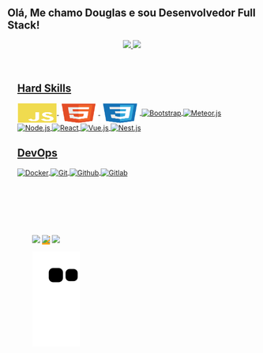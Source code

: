 ## Olá, Me chamo Douglas e sou Desenvolvedor Full Stack!
<div align="center">
  <a href="https://github.com/pchi4">
  <img width:'250px' height="180em" src="https://github-readme-stats.vercel.app/api?username=pchi4&show_icons=true&theme=dracula&include_all_commits=true&count_private=true"/>
  <img width:'250px' height="180em" src="https://github-readme-stats.vercel.app/api/top-langs/?username=pchi4&layout=compact&langs_count=7&theme=dracula"/>
</div> <br>
  
<div style="padding: 20px; margin: 0 auto;">
  <h2>Hard Skills</h2>
    <img align="center" alt="JavaScript" height="40" width="80" src="https://raw.githubusercontent.com/devicons/devicon/master/icons/javascript/javascript-plain.svg">
  <img align="center" alt="HTML" height="40" width="80" src="https://raw.githubusercontent.com/devicons/devicon/master/icons/html5/html5-original.svg">
  <img align="center" alt="CSS" height="40" width="80" src="https://raw.githubusercontent.com/devicons/devicon/master/icons/css3/css3-original.svg">
  <img align="center" alt="Bootstrap" height="40" width="80" src="https://cdn.jsdelivr.net/gh/devicons/devicon/icons/bootstrap/bootstrap-plain.svg"/>
  <img align="center" alt="Meteor.js" height="40" width="80" src="https://cdn.jsdelivr.net/gh/devicons/devicon/icons/meteor/meteor-original.svg"/>
  <img align="center" alt="Node.js" height="40" width="80" src="https://cdn.jsdelivr.net/gh/devicons/devicon/icons/nodejs/nodejs-original.svg"/>
  <img align="center" alt="React" height="40" width="80" src="https://cdn.jsdelivr.net/gh/devicons/devicon/icons/react/react-original.svg"/>
  <img align="center" alt="Vue.js" height="40" width="80" src="https://cdn.jsdelivr.net/gh/devicons/devicon/icons/vuejs/vuejs-original.svg"/>
  <img align="center" alt="Nest.js" height="40" width="80" src="https://cdn.jsdelivr.net/gh/devicons/devicon/icons/nestjs/nestjs-plain.svg"/>
  <h2>DevOps</h2>
  <img align="center" alt="Docker" height="40" width="80" src="https://cdn.jsdelivr.net/gh/devicons/devicon/icons/docker/docker-original.svg"/>
  <img align="center" alt="Git" height="40" width="80" src="https://cdn.jsdelivr.net/gh/devicons/devicon/icons/git/git-original.svg"/>
  <img align="center" alt="Github" height="40" width="80" src="https://cdn.jsdelivr.net/gh/devicons/devicon/icons/github/github-original.svg"/>
  <img align="center" alt="Gitlab" height="40" width="80" src="https://cdn.jsdelivr.net/gh/devicons/devicon/icons/gitlab/gitlab-original.svg"/>
  <link align="center" alt="Javascript" height="40" width="80"rel="stylesheet" href="https://cdn.jsdelivr.net/gh/devicons/devicon@v2.14.0/devicon.min.css">
</div><br> <br>
 
<div style="padding: 50px; margin: 0 auto;"> 
  
  <a align="center" href="" target="_blank"><img src="https://img.shields.io/badge/Discord-7289DA?style=for-the-badge&logo=discord&logoColor=white" target="_blank"></a> 
  <a align="center" style="background-color: orange;" href=""><img src="https://img.shields.io/badge/-Gmail-%23333?style=for-the-badge&logo=gmail&logoColor=white" target="_blank"></a>
  <a align="center" href="https://www.linkedin.com/in/douglas-lopes-336614208/" target="_blank"><img src="https://img.shields.io/badge/-LinkedIn-%230077B5?style=for-the-badge&logo=linkedin&logoColor=white" target="_blank"></a> 
 
  ![Snake animation](https://github.com/rafaballerini/rafaballerini/blob/output/github-contribution-grid-snake.svg)
 
</div>
